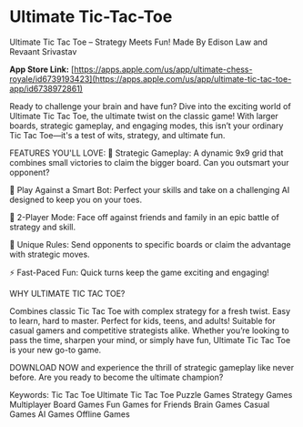# Ultimate Tic-Tac-Toe

Ultimate Tic Tac Toe – Strategy Meets Fun!
Made By Edison Law and Revaant Srivastav

**App Store Link:** [https://apps.apple.com/us/app/ultimate-chess-royale/id6739193423](https://apps.apple.com/us/app/ultimate-tic-tac-toe-app/id6738972861)

Ready to challenge your brain and have fun? Dive into the exciting world of Ultimate Tic Tac Toe, the ultimate twist on the classic game! With larger boards, strategic gameplay, and engaging modes, this isn’t your ordinary Tic Tac Toe—it's a test of wits, strategy, and ultimate fun.

FEATURES YOU'LL LOVE:
🧠 Strategic Gameplay: A dynamic 9x9 grid that combines small victories to claim the bigger board. Can you outsmart your opponent?

🤖 Play Against a Smart Bot: Perfect your skills and take on a challenging AI designed to keep you on your toes.

👫 2-Player Mode: Face off against friends and family in an epic battle of strategy and skill.

🎯 Unique Rules: Send opponents to specific boards or claim the advantage with strategic moves.

⚡ Fast-Paced Fun: Quick turns keep the game exciting and engaging!


WHY ULTIMATE TIC TAC TOE?

Combines classic Tic Tac Toe with complex strategy for a fresh twist.
Easy to learn, hard to master. Perfect for kids, teens, and adults!
Suitable for casual gamers and competitive strategists alike.
Whether you’re looking to pass the time, sharpen your mind, or simply have fun, Ultimate Tic Tac Toe is your new go-to game.

DOWNLOAD NOW and experience the thrill of strategic gameplay like never before. Are you ready to become the ultimate champion?

Keywords:
Tic Tac Toe
Ultimate Tic Tac Toe
Puzzle Games
Strategy Games
Multiplayer Board Games
Fun Games for Friends
Brain Games
Casual Games
AI Games
Offline Games

